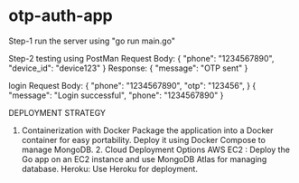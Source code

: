 # otp-auth-app
Step-1
run the server using "go run main.go"

Step-2
testing using PostMan
Request Body:
{
  "phone": "1234567890",
  "device_id": "device123"
}
 Response:
{
  "message": "OTP sent"
}

login
Request Body:
{
  "phone": "1234567890",
  "otp": "123456",
}
{
  "message": "Login successful",
  "phone": "1234567890"
}

DEPLOYMENT STRATEGY

1. Containerization with Docker
Package the application into a Docker container for easy portability.
Deploy it using Docker Compose to manage MongoDB.
2️. Cloud Deployment Options
AWS EC2 : Deploy the Go app on an EC2 instance and use MongoDB Atlas for managing database.
Heroku: Use Heroku for deployment.
